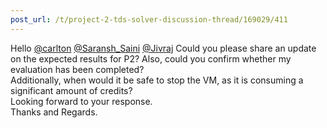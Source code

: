 ```yaml
---
post_url: /t/project-2-tds-solver-discussion-thread/169029/411
---
```

Hello [@carlton](/u/carlton) [@Saransh\_Saini](/u/saransh_saini) [@Jivraj](/u/jivraj) Could you please share an update on the expected results for P2? Also, could you confirm whether my evaluation has been completed?  
Additionally, when would it be safe to stop the VM, as it is consuming a significant amount of credits?  
Looking forward to your response.  
Thanks and Regards.